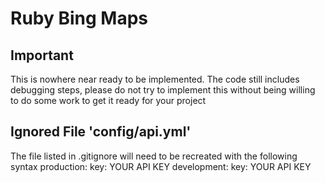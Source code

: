 # Ruby Bing Maps
## Important
This is nowhere near ready to be implemented. The code still includes debugging steps, please do not try to implement this without being willing to do some work to get it ready for your project
## Ignored File 'config/api.yml'
The file listed in .gitignore will need to be recreated with the following syntax
    production:
     key: YOUR API KEY 
    development:
     key: YOUR API KEY 
